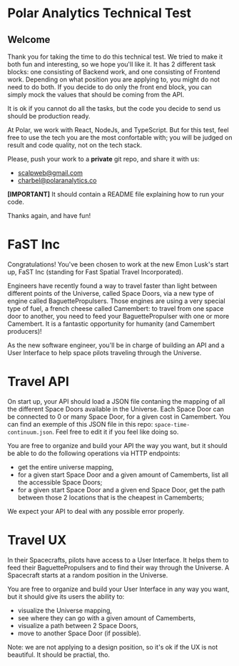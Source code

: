 # Polar Analytics Technical Test

## Welcome

Thank you for taking the time to do this technical test. We tried to make it both fun and interesting, so we hope you'll like it. It has 2 different task blocks: one consisting of Backend work, and one consisting of Frontend work. Depending on what position you are applying to, you might do not need to do both. If you decide to do only the front end block, you can simply mock the values that should be coming from the API.

It is ok if you cannot do all the tasks, but the code you decide to send us should be production ready.

At Polar, we work with React, NodeJs, and TypeScript. But for this test, feel free to use the tech you are the most confortable with; you will be judged on result and code quality, not on the tech stack.

Please, push your work to a **private** git repo, and share it with us:

- scalpweb@gmail.com
- charbel@polaranalytics.co

**[IMPORTANT]** It should contain a README file explaining how to run your code.

Thanks again, and have fun!

# FaST Inc

Congratulations! You've been chosen to work at the new Emon Lusk's start up, FaST Inc (standing for Fast Spatial Travel Incorporated).

Engineers have recently found a way to travel faster than light between different points of the Universe, called Space Doors, via a new type of engine called BaguettePropulsers. Those engines are using a very special type of fuel, a french cheese called Camembert: to travel from one space door to another, you need to feed your BaguettePropulser with one or more Camembert. It is a fantastic opportunity for humanity (and Camembert producers)!

As the new software engineer, you'll be in charge of building an API and a User Interface to help space pilots traveling through the Universe.

# Travel API

On start up, your API should load a JSON file contaning the mapping of all the different Space Doors available in the Universe. Each Space Door can be connected to 0 or many Space Door, for a given cost in Camembert. You can find an exemple of this JSON file in this repo: `space-time-continuum.json`. Feel free to edit it if you feel like doing so.

You are free to organize and build your API the way you want, but it should be able to do the following operations via HTTP endpoints:

- get the entire universe mapping,
- for a given start Space Door and a given amount of Camemberts, list all the accessible Space Doors;
- for a given start Space Door and a given end Space Door, get the path between those 2 locations that is the cheapest in Camemberts;

We expect your API to deal with any possible error properly.

# Travel UX

In their Spacecrafts, pilots have access to a User Interface. It helps them to feed their BaguettePropulsers and to find their way through the Universe. A Spacecraft starts at a random position in the Universe.

You are free to organize and build your User Interface in any way you want, but it should give its users the ability to:

- visualize the Universe mapping,
- see where they can go with a given amount of Camemberts,
- visualize a path between 2 Space Doors,
- move to another Space Door (if possible).

Note: we are not applying to a design position, so it's ok if the UX is not beautiful. It should be practial, tho.
